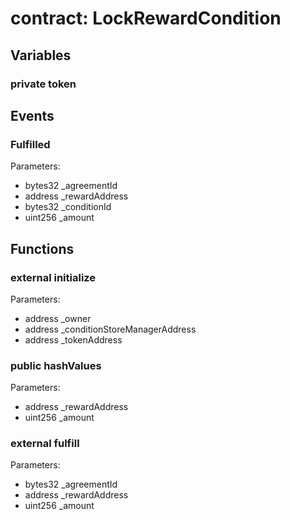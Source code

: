 
# contract: LockRewardCondition


## Variables

### private token

## Events

###  Fulfilled
Parameters:
* bytes32 _agreementId
* address _rewardAddress
* bytes32 _conditionId
* uint256 _amount

## Functions

### external initialize
Parameters:
* address _owner
* address _conditionStoreManagerAddress
* address _tokenAddress

### public hashValues
Parameters:
* address _rewardAddress
* uint256 _amount

### external fulfill
Parameters:
* bytes32 _agreementId
* address _rewardAddress
* uint256 _amount
